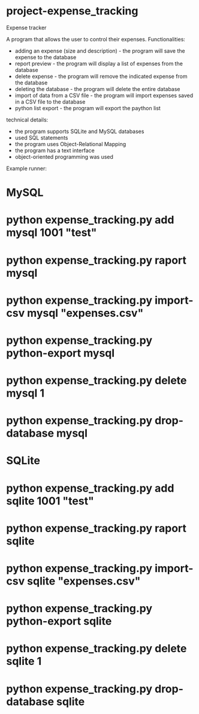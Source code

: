 # project-expense_tracking

Expense tracker

A program that allows the user to control their expenses.
Functionalities:
- adding an expense (size and description) - the program will save the expense to the database
- report preview - the program will display a list of expenses from the database
- delete expense - the program will remove the indicated expense from the database
- deleting the database - the program will delete the entire database
- import of data from a CSV file - the program will import expenses saved in a CSV file to the database
- python list export - the program will export the paython list

technical details:
- the program supports SQLite and MySQL databases
- used SQL statements
- the program uses Object-Relational Mapping
- the program has a text interface
- object-oriented programming was used

Example runner:
# MySQL
# python expense_tracking.py add mysql 1001 "test"
# python expense_tracking.py raport mysql
# python expense_tracking.py import-csv mysql "expenses.csv" 
# python expense_tracking.py python-export mysql
# python expense_tracking.py delete mysql 1
# python expense_tracking.py drop-database mysql

# SQLite
# python expense_tracking.py add sqlite 1001 "test"
# python expense_tracking.py raport sqlite
# python expense_tracking.py import-csv sqlite "expenses.csv" 
# python expense_tracking.py python-export sqlite
# python expense_tracking.py delete sqlite 1
# python expense_tracking.py drop-database sqlite
